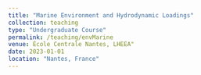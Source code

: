 ```yaml
---
title: "Marine Environment and Hydrodynamic Loadings"
collection: teaching
type: "Undergraduate Course"
permalink: /teaching/envMarine
venue: École Centrale Nantes, LHEEA"
date: 2023-01-01
location: "Nantes, France"
---
```

